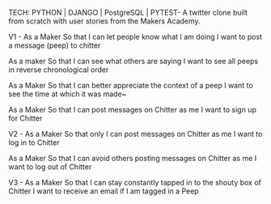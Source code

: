 TECH: PYTHON | DJANGO | PostgreSQL | PYTEST- A twitter clone built from scratch with user stories from the Makers Academy.

V1 -
As a Maker
So that I can let people know what I am doing
I want to post a message (peep) to chitter

As a maker
So that I can see what others are saying
I want to see all peeps in reverse chronological order

As a Maker
So that I can better appreciate the context of a peep
I want to see the time at which it was made~

As a Maker
So that I can post messages on Chitter as me
I want to sign up for Chitter

V2 - 
As a Maker
So that only I can post messages on Chitter as me
I want to log in to Chitter

As a Maker
So that I can avoid others posting messages on Chitter as me
I want to log out of Chitter

V3 -
As a Maker
So that I can stay constantly tapped in to the shouty box of Chitter
I want to receive an email if I am tagged in a Peep